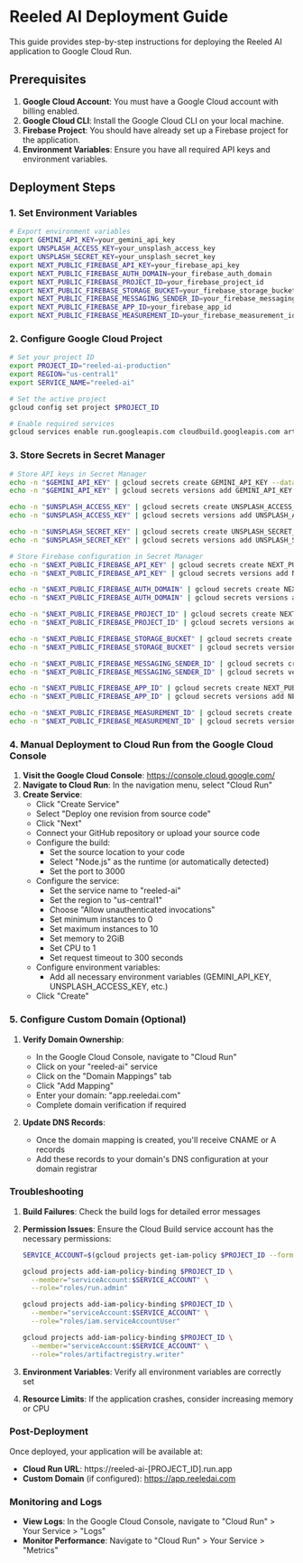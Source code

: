 # Reeled AI Deployment Guide

This guide provides step-by-step instructions for deploying the Reeled AI application to Google Cloud Run.

## Prerequisites

1. **Google Cloud Account**: You must have a Google Cloud account with billing enabled.
2. **Google Cloud CLI**: Install the Google Cloud CLI on your local machine.
3. **Firebase Project**: You should have already set up a Firebase project for the application.
4. **Environment Variables**: Ensure you have all required API keys and environment variables.

## Deployment Steps

### 1. Set Environment Variables

```bash
# Export environment variables
export GEMINI_API_KEY=your_gemini_api_key
export UNSPLASH_ACCESS_KEY=your_unsplash_access_key
export UNSPLASH_SECRET_KEY=your_unsplash_secret_key
export NEXT_PUBLIC_FIREBASE_API_KEY=your_firebase_api_key
export NEXT_PUBLIC_FIREBASE_AUTH_DOMAIN=your_firebase_auth_domain
export NEXT_PUBLIC_FIREBASE_PROJECT_ID=your_firebase_project_id
export NEXT_PUBLIC_FIREBASE_STORAGE_BUCKET=your_firebase_storage_bucket
export NEXT_PUBLIC_FIREBASE_MESSAGING_SENDER_ID=your_firebase_messaging_sender_id
export NEXT_PUBLIC_FIREBASE_APP_ID=your_firebase_app_id
export NEXT_PUBLIC_FIREBASE_MEASUREMENT_ID=your_firebase_measurement_id
```

### 2. Configure Google Cloud Project

```bash
# Set your project ID
export PROJECT_ID="reeled-ai-production"
export REGION="us-central1"
export SERVICE_NAME="reeled-ai"

# Set the active project
gcloud config set project $PROJECT_ID

# Enable required services
gcloud services enable run.googleapis.com cloudbuild.googleapis.com artifactregistry.googleapis.com secretmanager.googleapis.com
```

### 3. Store Secrets in Secret Manager

```bash
# Store API keys in Secret Manager
echo -n "$GEMINI_API_KEY" | gcloud secrets create GEMINI_API_KEY --data-file=- --replication-policy="automatic" || \
echo -n "$GEMINI_API_KEY" | gcloud secrets versions add GEMINI_API_KEY --data-file=-

echo -n "$UNSPLASH_ACCESS_KEY" | gcloud secrets create UNSPLASH_ACCESS_KEY --data-file=- --replication-policy="automatic" || \
echo -n "$UNSPLASH_ACCESS_KEY" | gcloud secrets versions add UNSPLASH_ACCESS_KEY --data-file=-

echo -n "$UNSPLASH_SECRET_KEY" | gcloud secrets create UNSPLASH_SECRET_KEY --data-file=- --replication-policy="automatic" || \
echo -n "$UNSPLASH_SECRET_KEY" | gcloud secrets versions add UNSPLASH_SECRET_KEY --data-file=-

# Store Firebase configuration in Secret Manager
echo -n "$NEXT_PUBLIC_FIREBASE_API_KEY" | gcloud secrets create NEXT_PUBLIC_FIREBASE_API_KEY --data-file=- --replication-policy="automatic" || \
echo -n "$NEXT_PUBLIC_FIREBASE_API_KEY" | gcloud secrets versions add NEXT_PUBLIC_FIREBASE_API_KEY --data-file=-

echo -n "$NEXT_PUBLIC_FIREBASE_AUTH_DOMAIN" | gcloud secrets create NEXT_PUBLIC_FIREBASE_AUTH_DOMAIN --data-file=- --replication-policy="automatic" || \
echo -n "$NEXT_PUBLIC_FIREBASE_AUTH_DOMAIN" | gcloud secrets versions add NEXT_PUBLIC_FIREBASE_AUTH_DOMAIN --data-file=-

echo -n "$NEXT_PUBLIC_FIREBASE_PROJECT_ID" | gcloud secrets create NEXT_PUBLIC_FIREBASE_PROJECT_ID --data-file=- --replication-policy="automatic" || \
echo -n "$NEXT_PUBLIC_FIREBASE_PROJECT_ID" | gcloud secrets versions add NEXT_PUBLIC_FIREBASE_PROJECT_ID --data-file=-

echo -n "$NEXT_PUBLIC_FIREBASE_STORAGE_BUCKET" | gcloud secrets create NEXT_PUBLIC_FIREBASE_STORAGE_BUCKET --data-file=- --replication-policy="automatic" || \
echo -n "$NEXT_PUBLIC_FIREBASE_STORAGE_BUCKET" | gcloud secrets versions add NEXT_PUBLIC_FIREBASE_STORAGE_BUCKET --data-file=-

echo -n "$NEXT_PUBLIC_FIREBASE_MESSAGING_SENDER_ID" | gcloud secrets create NEXT_PUBLIC_FIREBASE_MESSAGING_SENDER_ID --data-file=- --replication-policy="automatic" || \
echo -n "$NEXT_PUBLIC_FIREBASE_MESSAGING_SENDER_ID" | gcloud secrets versions add NEXT_PUBLIC_FIREBASE_MESSAGING_SENDER_ID --data-file=-

echo -n "$NEXT_PUBLIC_FIREBASE_APP_ID" | gcloud secrets create NEXT_PUBLIC_FIREBASE_APP_ID --data-file=- --replication-policy="automatic" || \
echo -n "$NEXT_PUBLIC_FIREBASE_APP_ID" | gcloud secrets versions add NEXT_PUBLIC_FIREBASE_APP_ID --data-file=-

echo -n "$NEXT_PUBLIC_FIREBASE_MEASUREMENT_ID" | gcloud secrets create NEXT_PUBLIC_FIREBASE_MEASUREMENT_ID --data-file=- --replication-policy="automatic" || \
echo -n "$NEXT_PUBLIC_FIREBASE_MEASUREMENT_ID" | gcloud secrets versions add NEXT_PUBLIC_FIREBASE_MEASUREMENT_ID --data-file=-
```

### 4. Manual Deployment to Cloud Run from the Google Cloud Console

1. **Visit the Google Cloud Console**: https://console.cloud.google.com/
2. **Navigate to Cloud Run**: In the navigation menu, select "Cloud Run"
3. **Create Service**:
   - Click "Create Service"
   - Select "Deploy one revision from source code"
   - Click "Next"
   - Connect your GitHub repository or upload your source code
   - Configure the build:
     - Set the source location to your code
     - Select "Node.js" as the runtime (or automatically detected)
     - Set the port to 3000
   - Configure the service:
     - Set the service name to "reeled-ai"
     - Set the region to "us-central1"
     - Choose "Allow unauthenticated invocations"
     - Set minimum instances to 0
     - Set maximum instances to 10
     - Set memory to 2GiB
     - Set CPU to 1
     - Set request timeout to 300 seconds
   - Configure environment variables:
     - Add all necessary environment variables (GEMINI_API_KEY, UNSPLASH_ACCESS_KEY, etc.)
   - Click "Create"

### 5. Configure Custom Domain (Optional)

1. **Verify Domain Ownership**:
   - In the Google Cloud Console, navigate to "Cloud Run"
   - Click on your "reeled-ai" service
   - Click on the "Domain Mappings" tab
   - Click "Add Mapping"
   - Enter your domain: "app.reeledai.com"
   - Complete domain verification if required

2. **Update DNS Records**:
   - Once the domain mapping is created, you'll receive CNAME or A records
   - Add these records to your domain's DNS configuration at your domain registrar

### Troubleshooting

1. **Build Failures**: Check the build logs for detailed error messages
2. **Permission Issues**: Ensure the Cloud Build service account has the necessary permissions:
   ```bash
   SERVICE_ACCOUNT=$(gcloud projects get-iam-policy $PROJECT_ID --format='value(bindings.members)' | grep cloudbuild | head -1 | sed 's/serviceAccount://')
   
   gcloud projects add-iam-policy-binding $PROJECT_ID \
     --member="serviceAccount:$SERVICE_ACCOUNT" \
     --role="roles/run.admin"
   
   gcloud projects add-iam-policy-binding $PROJECT_ID \
     --member="serviceAccount:$SERVICE_ACCOUNT" \
     --role="roles/iam.serviceAccountUser"
   
   gcloud projects add-iam-policy-binding $PROJECT_ID \
     --member="serviceAccount:$SERVICE_ACCOUNT" \
     --role="roles/artifactregistry.writer"
   ```

3. **Environment Variables**: Verify all environment variables are correctly set
4. **Resource Limits**: If the application crashes, consider increasing memory or CPU

### Post-Deployment

Once deployed, your application will be available at:
- **Cloud Run URL**: https://reeled-ai-[PROJECT_ID].run.app
- **Custom Domain** (if configured): https://app.reeledai.com

### Monitoring and Logs

- **View Logs**: In the Google Cloud Console, navigate to "Cloud Run" > Your Service > "Logs"
- **Monitor Performance**: Navigate to "Cloud Run" > Your Service > "Metrics" 
